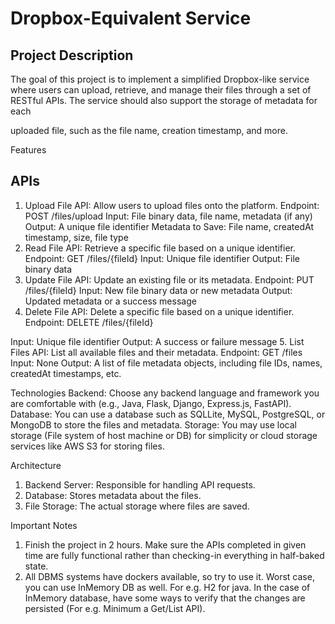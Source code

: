 # Dropbox-Equivalent Service

## Project Description

The goal of this project is to implement a simplified Dropbox-like service where users can upload, retrieve, and
manage their files through a set of RESTful APIs. The service should also support the storage of metadata for each

uploaded file, such as the file name, creation timestamp, and more.

Features

## APIs
1. Upload File API: Allow users to upload files onto the platform.
   Endpoint: POST /files/upload
   Input: File binary data, file name, metadata (if any)
   Output: A unique file identifier
   Metadata to Save: File name, createdAt timestamp, size, file type
2. Read File API: Retrieve a specific file based on a unique identifier.
   Endpoint: GET /files/{fileId}
   Input: Unique file identifier
   Output: File binary data
3. Update File API: Update an existing file or its metadata.
   Endpoint: PUT /files/{fileId}
   Input: New file binary data or new metadata
   Output: Updated metadata or a success message
4. Delete File API: Delete a specific file based on a unique identifier.
   Endpoint: DELETE /files/{fileId}

Input: Unique file identifier
Output: A success or failure message
5. List Files API: List all available files and their metadata.
   Endpoint: GET /files
   Input: None
   Output: A list of file metadata objects, including file IDs, names, createdAt timestamps, etc.

Technologies
Backend: Choose any backend language and framework you are comfortable with (e.g., Java, Flask, Django,
Express.js, FastAPI).
Database: You can use a database such as SQLLite, MySQL, PostgreSQL, or MongoDB to store the files and
metadata.
Storage: You may use local storage (File system of host machine or DB) for simplicity or cloud storage services like
AWS S3 for storing files.

Architecture
1. Backend Server: Responsible for handling API requests.
2. Database: Stores metadata about the files.
3. File Storage: The actual storage where files are saved.

Important Notes
1. Finish the project in 2 hours. Make sure the APIs completed in given time are fully functional rather than checking-in
   everything in half-baked state.
2. All DBMS systems have dockers available, so try to use it. Worst case, you can use InMemory DB as well. For e.g. H2
   for java. In the case of InMemory database, have some ways to verify that the changes are persisted (For e.g.
   Minimum a Get/List API).